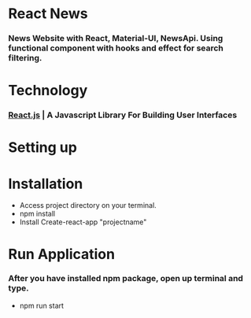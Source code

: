 # React News
### News Website with React, Material-UI, NewsApi. Using functional component with hooks and effect for search filtering.

# Technology
### [React.js](http://reactjs.org) | A Javascript Library For Building User Interfaces

# Setting up

# Installation
  * Access project directory on your terminal.
  * npm install
  * Install Create-react-app "projectname"

# Run Application
  ### After you have installed npm package, open up terminal and type.
   * npm run start
